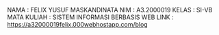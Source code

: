 NAMA : FELIX YUSUF MASKANDINATA
NIM : A3.2000019
KELAS : SI-VB
MATA KULIAH : SISTEM INFORMASI BERBASIS WEB
LINK : https://a32000019felix.000webhostapp.com/blog